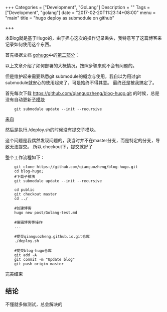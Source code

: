 +++
Categories = ["Development", "GoLang"]
Description = ""
Tags = ["Development", "golang"]
date = "2017-02-20T11:23:14+08:00"
menu = "main"
title = "hugo deploy as submodule on github"

+++

本Blog就是基于Hugo的，由于担心这次的操作记录丢失，我特意写了这篇博客来记录如何使用这个东西。

首先根据文档 [gohugo](http://www.gohugo.io/tutorials/github-pages-blog/)中的[第二部分](http://www.gohugo.io/tutorials/github-pages-blog/#hosting-personal-organization-pages)：

以上文章介绍了如何部署的大概情况，按照步骤来就不会有问题的。

但是维护起来需要熟悉git submodule的概念与使用，我自以为用过git submodule就安心的使用起来了，可是始终不得其意。
最终还是被我搞定了。

首先每次下载 https://github.com/qianguozheng/blog-hugo.git 的时候，总是没有自动更新[子模块](https://github.com/qianguozheng/qianguozheng.github.io.git)

```
	git submodule update --init --recursive
```
[来自](http://blog.csdn.net/wangjia55/article/details/24400501)

然后是执行./deploy.sh的时候没有提交子模块。

这个问题是我偶然发现问题的，我当时并不在master分支，而是特定的分支，导致无法提交。
所以 checkout下，提交就好了

整个工作流程如下：

```
	git clone https://github.com/qianguozheng/blog-hugo.git
	cd blog-hugo;
	#下载子模块
	git submodule update --init --recursive
	
	cd public
	git checkout master
	cd ../
	
	#创建博客
	hugo new post/Golang-test.md
	
	#编辑博客等操作
	...
	
	#提交qianguozheng.github.io.git仓库
	./deploy.sh
	
	#提交blog-hugo仓库
	git add -A
	git commit -m "Update blog"
	git push origin master	

```
完美结束

## 结论

不懂就多做测试，总会解决的
